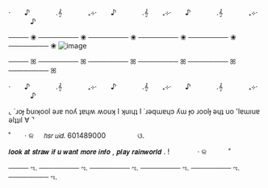 ‧  ‎ ‎ ‎ ‎ ‎ ‎          ♪ ‎ ‎ ‎ ‎ ‎ ‎ ‎ ‎ ‎ ‎ ‎ ‎ .𝄞‎ ‎ ‎ ‎ ‎ ‎ ‎‎ ‎ ‎ ‎ ‎ ‎ ‎  ₊⊹‧  ‎ ‎ ‎ ‎ ‎ ‎          ♪ ‎ ‎ ‎ ‎ ‎ ‎ ‎ ‎ ‎ ‎ ‎ ‎ .𝄞‎ ‎ ‎ ‎ ‎ ‎ ‎‎ ‎ ‎ ‎ ‎ ‎ ‎  ₊⊹‧  ‎ ‎ ‎ ‎ ‎ ‎          ♪ ‎ ‎ ‎ ‎ ‎ ‎ ‎ ‎ ‎ ‎ ‎ ‎ .𝄞‎ ‎ ‎ ‎ ‎ ‎ ‎‎ ‎ ‎ ‎ ‎ ‎ ‎  ₊⊹‧  ‎ ‎ ‎ ‎ ‎ ‎       ‎ ‎ ‎ ‎   ‎ ‎ ‎    ♪ ‎ ‎ ‎ ‎


──── ❀ ──────── ❀ ──────── ❀ ──────── ❀ ──────── ❀ ──────── ❀
![image](https://github.com/user-attachments/assets/4231d844-6a5b-4a6e-84be-618ac0dc5a63)


──── ꕤ ──────── ꕤ ──────── ꕤ ──────── ꕤ ──────── ꕤ ──────── ꕤ

‧  ‎ ‎ ‎ ‎ ‎ ‎          ♪ ‎ ‎ ‎ ‎ ‎ ‎ ‎ ‎ ‎ ‎ ‎ ‎ .𝄞‎ ‎ ‎ ‎ ‎ ‎ ‎‎ ‎ ‎ ‎ ‎ ‎ ‎  ₊⊹‧  ‎ ‎ ‎ ‎ ‎ ‎          ♪ ‎ ‎ ‎ ‎ ‎ ‎ ‎ ‎ ‎ ‎ ‎ ‎ .𝄞‎ ‎ ‎ ‎ ‎ ‎ ‎‎ ‎ ‎ ‎ ‎ ‎ ‎  ₊⊹‧  ‎ ‎ ‎ ‎ ‎ ‎          ♪ ‎ ‎ ‎ ‎ ‎ ‎ ‎ ‎ ‎ ‎ ‎ ‎ .𝄞‎ ‎ ‎ ‎ ‎ ‎ ‎‎ ‎ ‎ ‎ ‎ ‎ ‎  ₊⊹‧  ‎ ‎ ‎ ‎ ‎ ‎       ‎ ‎ ‎ ‎   ‎ ‎ ‎    ♪ ‎ ‎ ‎ ‎


⌞ ˙ɹoɟ ɓuıʞool ǝɹɐ noʎ ʇɐɥʍ ʍouʞ I ʞuıɥʇ I ˙ɹǝqɯɐɥɔ ʎɯ ɟo ɹoolɟ ǝɥʇ uo 'lɐɯıuɐ ǝlʇʇıl ∀ ⌝





 ˚ ‎ ‎ ‎ ‎ ‎ ‎ ‧ ଳ                      ‎ ‎ ‎ ‎ ‎𝘩𝘴𝘳 𝘶𝘪𝘥. 601489000‎ ‎ ‎ ‎ ‎ ‎ ‎ ‎ ‎ ‎ ‎ ‎ ‎ ‎ ‎ ‎  ଓ.


 
                            

                                                                                                                                                                                                                                                                                 

 𝙡𝙤𝙤𝙠 𝙖𝙩 𝙨𝙩𝙧𝙖𝙬 𝙞𝙛 𝙪 𝙬𝙖𝙣𝙩 𝙢𝙤𝙧𝙚 𝙞𝙣𝙛𝙤 , 𝙥𝙡𝙖𝙮 𝙧𝙖𝙞𝙣𝙬𝙤𝙧𝙡𝙙 . ! ‎ ‎ ‎ ‎ ‎ ‎ ‎ ‎ ‎ ‎ ‎ ‎ ‎  ‧ ଳ ‎ ‎ ‎ ‎ ‎  ‎ ‎ ‎ ‎ ‎  ˚

  ──── ಇ. ──────── ಇ. ──────── ಇ. ──────── ಇ. ──────── ಇ. ──────── ಇ.
